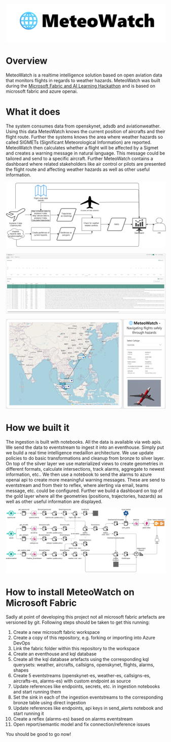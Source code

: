 ![Logo](docs/MeteoWatchWide.jpg)
# Overview
MeteoWatch is a realtime intelligence solution based on open aviation data that monitors flights in regards to weather hazards. MeteoWatch was built during the [Microsoft Fabric and AI Learning Hackathon](https://microsoftfabric.devpost.com/) and is based on microsoft fabric and azure openai.

# What it does
The system consumes data from openskynet, adsdb and aviationweather. Using this data MeteoWatch knows the current position of aircrafts and their flight route. Further the systems knows the area where weather hazards so called SIGMETs (Significant Meteorological Information) are reported. MeteoWatch then calculates whether a flight will be affected by a Sigmet and creates a warning message in natural language. This message could be tailored and send to a specific aircraft. Further MeteoWatch contains a dashboard where related stakeholders like air control or pilots are presented the flight route and affecting weather hazards as well as other useful information. 

![uc](docs/usecase.drawio.png)

![alarms](docs/reflex.png)

![dashboard](docs/Dashboard.png)


# How we built it
The ingestion is built with notebooks. All the data is available via web apis. We send the data to eventstream to ingest it into an eventhouse. Simply put we build a real time intelligence medaillon architecture. We use update policies to do basic transformations and cleanup from bronze to silver layer. On top of the silver layer we use materialized views to create geometries in different formats, calculate intersections, track alarms, aggregate to newest information, etc.. We then use a notebook to send the alarms to azure openai api to create more meaningful warning messages. These are send to eventstream and from their to reflex, where alerting via email, teams message, etc. could be configured. Further we build a dashboard on top of the gold layer where all the geometries (positions, trajectories, hazards) as well as other useful information are displayed.

![architecture](docs/archi.drawio.png)

# How to install MeteoWatch on Microsoft Fabric
Sadly at point of developing this project not all microsoft fabric artefacts are versioned by git. Following steps should be taken to get this running:
1. Create a new microsoft fabric workspace
2. Create a copy of this repository, e.g. forking or importing into Azure DevOps
3. Link the fabric folder within this repository to the workspace
4. Create an eventhouse and kql database
5. Create all the kql database artefacts using the corresponding kql querysets: weather, aircrafts, callsigns, openskynet, flights, alarms, shapes
6. Create 5 eventstreams (openskynet-es, weather-es, callsigns-es, aircrafts-es, alarms-es) with custom endpoint as source
7. Update references like endpoints, secrets, etc. in ingestion notebooks and start running them
8. Set the sink in each of the ingestion eventstreams to the corresponding bronze table using direct ingestion
9. Update references like endpoints, api keys in send_alerts notebook and start running it
10. Create a reflex (alarms-es) based on alarms eventstream
11. Open report/semantic model and fix connection/reference issues

You should be good to go now!